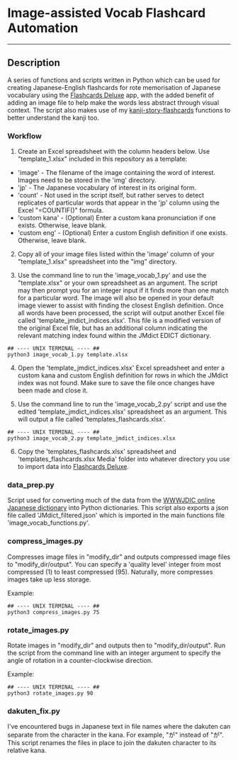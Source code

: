 # Image-assisted Vocab Flashcard Automation
___
## Description

A series of functions and scripts written in Python which can be used for creating Japanese-English
flashcards for rote memorisation of Japanese vocabulary using the [Flashcards Deluxe](https://orangeorapple.com/Flashcards/) app, with the added benefit of
adding an image file to help make the words less abstract through visual context. The
script also makes use of my [kanji-story-flashcards](https://github.com/njmck/kanji-story-flashcards)
functions to better understand the kanji too.

### Workflow

1. Create an Excel spreadsheet with the column headers below. Use "template_1.xlsx" included in
this repository as a template:
* 'image' - The filename of the image containing the word of interest. Images need to
be stored in the 'img' directory.
* 'jp' - The Japanese vocabulary of interest in its original form.
* 'count' - Not used in the script itself, but rather serves to detect replicates
of particular words that appear in the 'jp' column using the Excel "=COUNTIF()" formula.
* 'custom kana' - (Optional) Enter a custom kana pronunciation if one exists. Otherwise,
leave blank.
* 'custom eng' - (Optional) Enter a custom English definition if one exists. Otherwise,
leave blank.

2. Copy all of your image files listed within the 'image' column of your "template_1.xlsx" spreadsheet
into the "img" directory.


3. Use the command line to run the 'image_vocab_1.py' and use the "template.xlsx" or
your own spreadsheet as an argument. The script may then prompt you for an integer input
if it finds more than one match for a particular word. The image will also be opened in 
your default image viewer to assist with finding the closest English definition. Once all words have been processed, the
script will output another Excel
file called 'template_jmdict_indices.xlsx'. This file is a modified version of the original
Excel file, but has an additional column indicating the relevant matching index found within the JMdict EDICT dictionary.

```
## ---- UNIX TERMINAL ---- ##
python3 image_vocab_1.py template.xlsx
```

4. Open the 'template_jmdict_indices.xlsx' Excel spreadsheet and enter a custom kana and
custom English definition for rows in which the JMdict index was not found. Make sure to
save the file once changes have been made and close it.


5. Use the command line to run the 'image_vocab_2.py' script and use the edited
'template_jmdict_indices.xlsx' spreadsheet as an argument. This will output a file called
'templates_flashcards.xlsx'.

```
## ---- UNIX TERMINAL ---- ##
python3 image_vocab_2.py template_jmdict_indices.xlsx
```

6. Copy the 'templates_flashcards.xlsx' spreadsheet and 'templates_flashcards.xlsx Media' folder
into whatever directory you use to import data into [Flashcards Deluxe](https://orangeorapple.com/Flashcards/).

### data_prep.py
Script used for converting much of the data from the
[WWWJDIC online Japanese dictionary](http://www.edrdg.org/wiki/index.php/JMdict-EDICT_Dictionary_Project)
into Python dictionaries. This script also exports a json file called 'JMdict_filtered.json'
which is imported in the main functions file 'image_vocab_functions.py'.

### compress_images.py
Compresses image files in "modify_dir" and outputs compressed image files to
"modify_dir/output". You can specify a 'quality level' integer from most compressed (1)
to least compressed (95). Naturally, more compresses images take up less storage.

Example:
```
## ---- UNIX TERMINAL ---- ##
python3 compress_images.py 75
```

### rotate_images.py
Rotate images in "modify_dir" and outputs then to "modify_dir/output". Run the
script from the command line with an integer argument to specify the angle of
rotation in a counter-clockwise direction.

Example:
```
## ---- UNIX TERMINAL ---- ##
python3 rotate_images.py 90
```

### dakuten_fix.py
I've encountered bugs in Japanese text in file names where the dakuten can separate
from the character in the kana. For example, "が" instead of "が". This script
renames the files in place to join the dakuten character to its relative kana.
